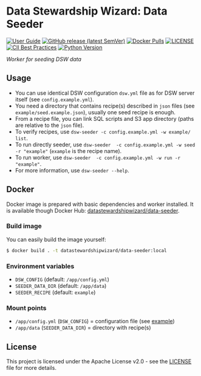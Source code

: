 # Data Stewardship Wizard: Data Seeder

[![User Guide](https://img.shields.io/badge/docs-User%20Guide-informational)](https://guide.ds-wizard.org)
[![GitHub release (latest SemVer)](https://img.shields.io/github/v/release/ds-wizard/engine-tools)](https://github.com/ds-wizard/engine-tools/releases)
[![Docker Pulls](https://img.shields.io/docker/pulls/datastewardshipwizard/data-seeder)](https://hub.docker.com/r/datastewardshipwizard/data-seeder)
[![LICENSE](https://img.shields.io/github/license/ds-wizard/engine-tools)](LICENSE)
[![CII Best Practices](https://bestpractices.coreinfrastructure.org/projects/4975/badge)](https://bestpractices.coreinfrastructure.org/projects/4975)
[![Python Version](https://img.shields.io/badge/Python-%E2%89%A5%203.9-blue)](https://python.org)

*Worker for seeding DSW data*

## Usage

-  You can use identical DSW configuration `dsw.yml` file as for DSW server itself (see `config.example.yml`). 
-  You need a directory that contains recipe(s) described in `json` files (see `example/seed.example.json`), usually one seed recipe is enough.
-  From a recipe file, you can link SQL scripts and S3 app directory (paths are relative to the `json` file).
-  To verify recipes, use `dsw-seeder -c config.example.yml -w example/ list`.
-  To run directly seeder, use `dsw-seeder  -c config.example.yml -w seed -r "example"` (`example` is the recipe name).
-  To run worker, use `dsw-seeder  -c config.example.yml -w run -r "example"`.
-  For more information, use `dsw-seeder --help`.

## Docker

Docker image is prepared with basic dependencies and worker installed. It is available though Docker Hub: [datastewardshipwizard/data-seeder](https://hub.docker.com/r/datastewardshipwizard/data-seeder).

### Build image

You can easily build the image yourself:

```bash
$ docker build . -t datastewardshipwizard/data-seeder:local
```

### Environment variables

-  `DSW_CONFIG` (default: `/app/config.yml`)
-  `SEEDER_DATA_DIR` (default: `/app/data`)
-  `SEEDER_RECIPE` (default: `example`)

### Mount points

-  `/app/config.yml` (`DSW_CONFIG`) = configuration file (see [example](config.example.yml))
-  `/app/data` (`SEEDER_DATA_DIR`) = directory with recipe(s)

## License

This project is licensed under the Apache License v2.0 - see the
[LICENSE](LICENSE) file for more details.
